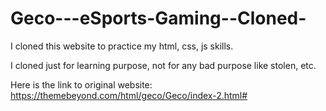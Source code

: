 # Geco---eSports-Gaming--Cloned-


I cloned this website to practice my html, css, js skills.

I cloned just for learning purpose, not for any bad purpose like stolen, etc.

Here is the link to original website: https://themebeyond.com/html/geco/Geco/index-2.html#

